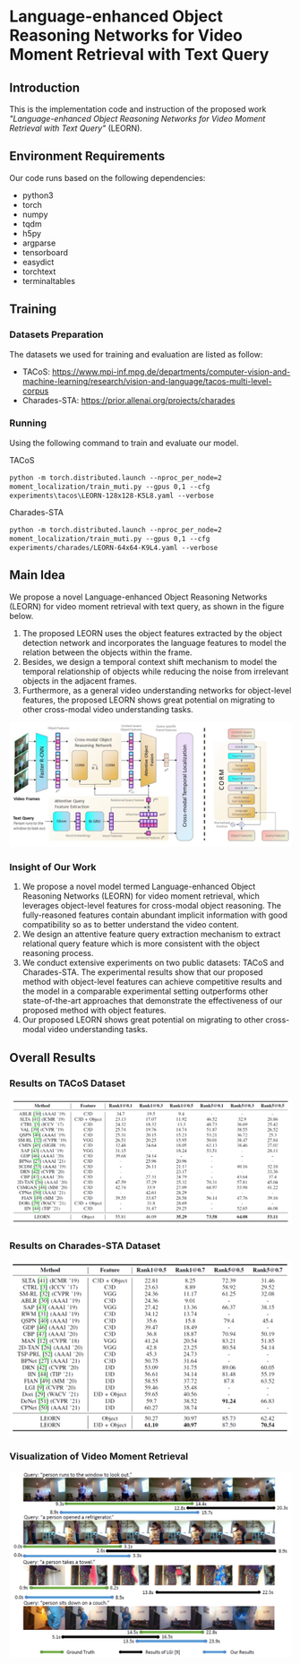 # Language-enhanced Object Reasoning Networks for Video Moment Retrieval with Text Query

## Introduction

This is the implementation code and instruction of the proposed work  *"Language-enhanced Object Reasoning Networks for Video Moment Retrieval with Text Query"* (LEORN).

## Environment Requirements

Our code runs based on the following dependencies:
- python3
- torch
- numpy
- tqdm
- h5py
- argparse
- tensorboard
- easydict
- torchtext
- terminaltables
  
## Training 

### Datasets Preparation
The datasets we used for training and evaluation are listed as follow:

- TACoS: https://www.mpi-inf.mpg.de/departments/computer-vision-and-machine-learning/research/vision-and-language/tacos-multi-level-corpus
- Charades-STA: https://prior.allenai.org/projects/charades

### Running
Using the following command to train and evaluate our model.


TACoS
```
python -m torch.distributed.launch --nproc_per_node=2 moment_localization/train_muti.py --gpus 0,1 --cfg experiments\tacos\LEORN-128x128-K5L8.yaml --verbose
```

Charades-STA 
```
python -m torch.distributed.launch --nproc_per_node=2 moment_localization/train_muti.py --gpus 0,1 --cfg experiments/charades/LEORN-64x64-K9L4.yaml --verbose
```

## Main Idea
We propose a novel Language-enhanced Object Reasoning Networks (LEORN) for video moment retrieval with text query, as shown in the figure below.

1. The proposed LEORN uses the object features extracted by the object detection network and incorporates the language features to model the relation between the objects within the frame. 
2. Besides, we design a temporal context shift mechanism to model the temporal relationship of objects while reducing the noise from irrelevant objects in the adjacent frames. 
3. Furthermore, as a general video understanding networks for object-level features, the proposed LEORN shows great potential on migrating to other cross-modal video understanding tasks.

<div align="center">
<img src="fig/pipeline.jpg" />
</div>

### Insight of Our Work

1. We propose a novel model termed Language-enhanced Object Reasoning Networks (LEORN) for video moment retrieval, which leverages object-level features for cross-modal object reasoning. The fully-reasoned features contain abundant implicit information with good compatibility so as to better understand the video content.
2. We design an attentive feature query extraction mechanism to extract relational query feature which is more consistent with the object reasoning process.
3. We conduct extensive experiments on two public datasets: TACoS and Charades-STA. The experimental results show that our proposed method with object-level features can achieve competitive results and the model in a comparable experimental setting outperforms other state-of-the-art approaches that demonstrate the effectiveness of our proposed method with object features.
4. Our proposed LEORN shows great potential on migrating to other cross-modal video understanding tasks.

## Overall Results

### Results on TACoS Dataset
<div align="center">
<img src="fig/TACoS.png" />
</div>

### Results on Charades-STA Dataset
<div align="center">
<img src="fig/Charades-STA.png" align=center/>
</div>

### Visualization of Video Moment Retrieval
<div align="center">
<img src="fig/vis.png" align=center/>
</div>